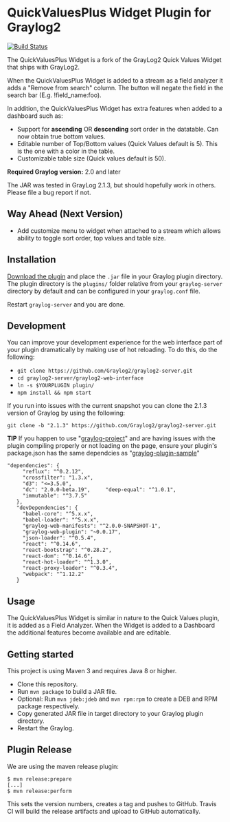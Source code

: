 # QuickValuesPlus Widget Plugin for Graylog2

[![Build Status](https://travis-ci.org/https://github.com/billmurrin/graylog-plugin-quickvaluesplus-widget.svg?branch=master)](https://travis-ci.org/https://github.com/billmurrin/graylog-plugin-quickvaluesplus-widget)

The QuickValuesPlus Widget is a fork of the GrayLog2 Quick Values Widget that ships with GrayLog2.

When the QuickValuesPlus Widget is added to a stream as a field analyzer it adds a "Remove from search" column. The button will negate the field in the search bar (E.g. !field_name:foo).

In addition, the QuickValuesPlus Widget has extra features when added to a dashboard such as:
 * Support for **ascending** OR **descending** sort order in the datatable. Can now obtain true bottom values.
 * Editable number of Top/Bottom values (Quick Values default is 5). This is the one with a color in the table.
 * Customizable table size (Quick values default is 50).
  
**Required Graylog version:** 2.0 and later

The JAR was tested in GrayLog 2.1.3, but should hopefully work in others. Please file a bug report if not.

Way Ahead (Next Version)
-----------
 * Add customize menu to widget when attached to a stream which allows ability to toggle sort order, top values and table size.

Installation
------------
[Download the plugin](https://www.dropbox.com/s/f1a1yupql1mxgm8/graylog-plugin-quickvaluesplus-widget-1.0.0.jar?dl=0)
and place the `.jar` file in your Graylog plugin directory. The plugin directory
is the `plugins/` folder relative from your `graylog-server` directory by default
and can be configured in your `graylog.conf` file.

Restart `graylog-server` and you are done.

Development
-----------
You can improve your development experience for the web interface part of your plugin
dramatically by making use of hot reloading. To do this, do the following:

* `git clone https://github.com/Graylog2/graylog2-server.git`
* `cd graylog2-server/graylog2-web-interface`
* `ln -s $YOURPLUGIN plugin/`
* `npm install && npm start`

If you run into issues with the current snapshot you can clone the 2.1.3 version of Graylog by using the following:

`git clone -b "2.1.3" https://github.com/Graylog2/graylog2-server.git`

**TIP** If you happen to use "[graylog-project](https://github.com/Graylog2/graylog-project)" and are having issues with the plugin compiling properly or not loading on the page, ensure your plugin's package.json has the same dependcies as "[graylog-plugin-sample](https://github.com/Graylog2/graylog-plugin-sample)"

```
"dependencies": {
     "reflux": "^0.2.12",
     "crossfilter": "1.3.x",
     "d3": "<=3.5.0",
     "dc": "2.0.0-beta.19",     "deep-equal": "^1.0.1",
     "immutable": "^3.7.5"
   },
   "devDependencies": {
     "babel-core": "^5.x.x",
     "babel-loader": "^5.x.x",
     "graylog-web-manifests": "^2.0.0-SNAPSHOT-1",
     "graylog-web-plugin": "~0.0.17",
     "json-loader": "^0.5.4",
     "react": "^0.14.6",
     "react-bootstrap": "^0.28.2",
     "react-dom": "^0.14.6",
     "react-hot-loader": "^1.3.0",
     "react-proxy-loader": "^0.3.4",
     "webpack": "^1.12.2"
   }
```

Usage
-----

The QuickValuesPlus Widget is similar in nature to the Quick Values plugin, it is added as a Field Analyzer. When the Widget is added to a Dashboard the additional features become available and are editable.

Getting started
---------------

This project is using Maven 3 and requires Java 8 or higher.

* Clone this repository.
* Run `mvn package` to build a JAR file.
* Optional: Run `mvn jdeb:jdeb` and `mvn rpm:rpm` to create a DEB and RPM package respectively.
* Copy generated JAR file in target directory to your Graylog plugin directory.
* Restart the Graylog.

Plugin Release
--------------

We are using the maven release plugin:

```
$ mvn release:prepare
[...]
$ mvn release:perform
```

This sets the version numbers, creates a tag and pushes to GitHub. Travis CI will build the release artifacts and upload to GitHub automatically.